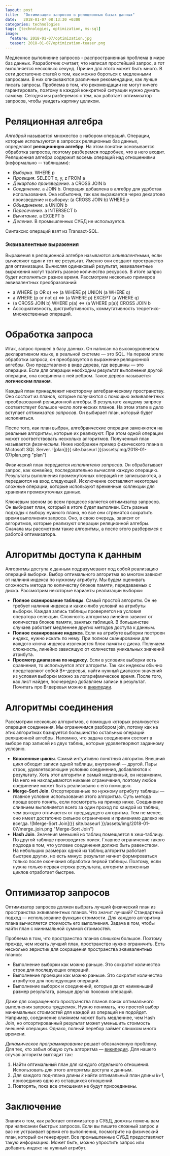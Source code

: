 ```yaml
---
layout: post
title:  "Оптимизация запросов в реляционных базах данных"
date:   2018-01-07 08:13:30 +0300
categories: technologies
tags: [technologies, optimization, ms-sql]
image:
  feature: 2018-01-07/optimization.jpg
  teaser: 2018-01-07/optimization-teaser.png
---
```

Медленное выполнение запросов - распространенная проблема в мире баз данных. Разработчик считает, что написал простейший запрос, а тот выполняется несколько секунд. Причин для этого может быть много. В сети достаточно статей о том, как можно бороться с медленными запросами. В них описываются различные рекомендации, как лучше писать запросы. Проблема в том, что рекомендации не могут ничего гарантировать, поэтому в каждой конкретной ситуации нужно думать самому. Сегодня мы разберемся с тем, как работает оптимизатор запросов, чтобы увидеть картину целиком.

# Реляционная алгебра

*Алгеброй* называется множество с набором операций. Операции, которые используются в запросах реляционных баз данных, определяют **реляционную алгебру**. На этом понятии основывается обработка запросов, поэтому разберемся подробнее, что в него входит. Реляционная алгебра содержит восемь операций над отношениями (неформально -- таблицами):

- *Выборка*. WHERE p
- *Проекция*. SELECT  x, y, z FROM a
- *Декартово произведение*. a CROSS JOIN b
- *Соединение*. a JOIN b. Операция добавлена в алгебру для удобства использования. Она избыточна, так как выражается через декартово произведение и выборку: (a CROSS JOIN b) WHERE p
- *Объединение*. a UNION b
- *Пересечение*. a INTERSECT b
- *Вычитание*. a EXCEPT b
- *Деление*. В промышленных СУБД не используется.

Синтаксис операций взят из Transact-SQL.

### Эквивалентные выражения

Выражения в реляционной алгебре называются *эквивалентными*, если вычисляют один и тот же результат. Именно они создают пространство для оптимизации. Вычисляя одинаковый результат, эквивалентные выражения могут тратить разное количество ресурсов. В итоге запрос будет исполняться разное время. Рассмотрим несколько примеров эквивалентных преобразований:


- a WHERE (p OR q) <=> (a WHERE p) UNION (a WHERE q)
- a WHERE (p or not q) <=> (a WHERE p) EXCEPT (a WHERE q)
- (a CROSS JOIN b) WHERE p(a) <=> (a WHERE p(a)) CROSS JOIN b
- Ассоциативность, дистрибутивность, коммутативность теоретико-множественных операций.

# Обработка запроса

Итак, запрос пришел в базу данных. Он написан на высокоуровневом декларативном языке, в реальной системе — это SQL. На первом этапе обработки запроса, он преобразуется в выражение реляционной алгебры. Оно представлено в виде дерева, где вершины — это операции. Если для операции необходим результат выполнения другой операции, она соединена с ней ребром. Такое дерево называется **логическим планом**.

Каждый план принадлежит некоторому алгебраическому пространству. Оно состоит из планов, которые получаются с помощью эквивалентных преобразований реляционной алгебры. В результате каждому запросу соответствует большое число логических планов. На этом этапе в дело вступает *оптимизатор запросов*. Он выбирает план, который будет исполняться.

После того, как план выбран, алгебраические операции заменяются на реальные алгоритмы, которые их реализуют. При этом одной операции может соответствовать несколько алгоритмов. Полученный план называется *физическим*. Ниже изображен пример физического плана в Mictosoft SQL Server.
![plan]({{ site.baseurl }}/assets/img/2018-01-07/plan.png "plan")

Физический план передается *исполнителю запросов*. Он обрабатывает запрос, как конвейер, последовательно вычисляя каждую операцию. Результаты выполнения промежуточных операций не записываются, а передаются на вход следующей. Исключение составляют некоторые сложные операции, которые используют временные коллекции для хранения промежуточных данных.

Ключевым звеном во всем процессе является оптимизатор запросов. Он выбирает план, который в итоге будет выполнен. Есть разные подходы к выбору нужного плана, но все они стремятся сократить время выполнения запроса. Оно, в свою очередь, зависит от алгоритмов, которые реализуют операции реляционной алгебры. Сначала мы рассмотрим такие алгоритмы, а после этого разберемся c работой оптимизатора.

# Алгоритмы доступа к данным

Алгоритмы доступа к данным подразумевают под собой реализацию операций выборки. Выбор оптимального алгоритма во многом зависит от наличия индекса по нужному атрибуту. Мы будем оценивать сложность метода по количеству блоков памяти, передаваемых с диска. Рассмотрим некоторые варианты реализации выборки:

- **Полное сканирование таблицы**. Самый простой алгоритм. Он не требует наличия индекса и каких-либо условий на атрибуты выборки. Каждая запись таблицы проверяется на условия оператора селекции. Сложность алгоритма линейно зависит от количества блоков памяти, занятых таблицей. В большинстве случаев работает медленнее других методов доступа к данным.
- **Полное сканирование индекса**. Если на атрибуте выборки построен индекс, нужно искать по нему. При полном сканировании для каждого ключа индекса извлекается блок памяти с диска. Получаем сложность, линейно зависящую от количества уникальных значений атрибута.
- **Просмотр диапазона по индексу**. Если в условиях выборки есть сравнения, то используется этот алгоритм. Так как индексы обычно представляют собой B*-деревья, найти нужный диапазон значений из условия выборки можно за логарифмическое время. После того, как лист найден, поочередно добавляем записи в результат. Почитать про B-деревья можно в [википедии](https://ru.wikipedia.org/wiki/B-%D0%B4%D0%B5%D1%80%D0%B5%D0%B2%D0%BE).

# Алгоритмы соединения

Рассмотрим несколько алгоритмов, с помощью которых реализуется операция соединения. Мы ограничимся разбором join, потому как на этих алгоритмах базируется большинство остальных операций реляционной алгебры. Напомню, что задача соединения состоит в выборе пар записей из двух таблиц, которые удовлетворяют заданному условию.

- **Вложенные циклы**. Самый интуитивно понятный алгоритм. Внешний цикл обходит записи одной таблицы, внутренний — другой. Пары строк, удовлетворяющие условию соединения, добавляются к результату. Хоть этот алгоритм и самый медленный, он незаменим. На него не накладываются никакие ограничения, поэтому любое соединение может быть реализовано с его помощью.
- **Merge-Sort Join**. Отсортированные по нужному атрибуту таблицы — главное условие использования этого алгоритма. Суть метода проще всего понять, если посмотреть на пример ниже. Соединение слиянием выполняется всего за один проход по каждой из таблиц, чем выгодно отличается от предыдущего алгоритма. Тем не менее, оно имеет достаточно сильное ограничение и применимо далеко не всегда.
![Merge-Sort Join]({{ site.baseurl }}/assets/img/2018-01-07/merge_join.png "Merge-Sort Join")
- **Hash Join**. Значения меньшей из таблиц помещается в хеш-таблицу. По другой таблице производится поиск. Главное ограничение такого подхода в том, что условие соединения должно быть равенством. На небольших размерах одной из таблиц алгоритм работает быстрее других, но есть минус: результат начнет формироваться только после окончания обработки первой таблицы. Поэтому, если нужна только первая строка результата, алгоритм вложенных циклов отработает быстрее.

# Оптимизатор запросов
Оптимизатор запросов должен выбрать лучший физический план из пространства эквивалентных планов. Что значит лучший? Стандартный подход — использование функции стоимости. Для каждого алгоритма плана вычисляется стоимость его выполнения. Задача в том, чтобы найти план с минимальной суммой стоимостей.

Проблема в том, что пространство планов слишком большое. Поэтому прежде, чем искать лучший план, пространство нужно ограничить. Есть несколько эвристик для сокращения пространства эквивалентных планов:

- Выполнение выборки как можно раньше. Это сократит количество строк для последующих операций.
- Выполнение проекции как можно раньше. Это сократит количество атрибутов для последующих операций.
- Выполнение выборок и соединений, которые дают наименьший размер результата, раньше других похожих операций.

Даже для сокращенного пространства планов поиск оптимального выполнения запроса трудоемок. Нужно понимать, что простой выбор минимальных стоимостей для каждой из операций не подойдет. Например, соединение слиянием может быть медленнее, чем Hash Join, но отсортированный результат может уменьшить стоимость внешней операции. Однако, полный перебор займет слишком много времени.

*Динамическое программирование* решает обозначенную проблему. Для тех, кто забыл общую суть алгоритма — [википедия](https://ru.wikipedia.org/wiki/%D0%94%D0%B8%D0%BD%D0%B0%D0%BC%D0%B8%D1%87%D0%B5%D1%81%D0%BA%D0%BE%D0%B5_%D0%BF%D1%80%D0%BE%D0%B3%D1%80%D0%B0%D0%BC%D0%BC%D0%B8%D1%80%D0%BE%D0%B2%D0%B0%D0%BD%D0%B8%D0%B5). Для нашего случая алгоритм выглядит так:

1. Найти оптимальный план для каждого отдельного отношения. Использовать для этого алгоритмы доступа к данным.
2. Для каждого под-плана длины *k* найти оптимальный план длины *k+1*, присоединив одно из оставшихся отношений.
3. Повторять, пока все отношения не будут присоединены.

# Заключение

Знания о том, как работает оптимизатор в СУБД, должны помочь вам при написании быстрых запросов. Если вы пишите сложный запрос и вас не устраивает время его выполнения, посмотрите на физический план, который он генерирует. Все промышленные СУБД предоставляют такую информацию. Может быть, можно упростить запрос или добавить индекс на нужный атрибут.